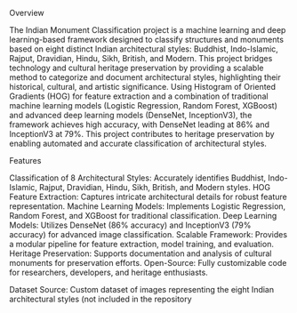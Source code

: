 Overview

The Indian Monument Classification project is a machine learning and deep learning-based framework designed to classify structures and monuments based on eight distinct Indian architectural styles: Buddhist, Indo-Islamic, Rajput, Dravidian, Hindu, Sikh, British, and Modern. 
This project bridges technology and cultural heritage preservation by providing a scalable method to categorize and document architectural styles, highlighting their historical, cultural, and artistic significance. Using Histogram of Oriented Gradients (HOG) for feature extraction and a combination of traditional machine learning models (Logistic Regression, Random Forest, XGBoost) and advanced deep learning models (DenseNet, InceptionV3), the framework achieves high accuracy, with DenseNet leading at 86% and InceptionV3 at 79%. 
This project contributes to heritage preservation by enabling automated and accurate classification of architectural styles.

Features

Classification of 8 Architectural Styles: Accurately identifies Buddhist, Indo-Islamic, Rajput, Dravidian, Hindu, Sikh, British, and Modern styles.
HOG Feature Extraction: Captures intricate architectural details for robust feature representation.
Machine Learning Models: Implements Logistic Regression, Random Forest, and XGBoost for traditional classification.
Deep Learning Models: Utilizes DenseNet (86% accuracy) and InceptionV3 (79% accuracy) for advanced image classification.
Scalable Framework: Provides a modular pipeline for feature extraction, model training, and evaluation.
Heritage Preservation: Supports documentation and analysis of cultural monuments for preservation efforts.
Open-Source: Fully customizable code for researchers, developers, and heritage enthusiasts.

Dataset
Source: Custom dataset of images representing the eight Indian architectural styles (not included in the repository
